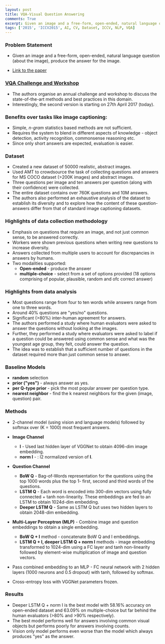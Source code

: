 ```yaml
---
layout: post
title: VQA-Visual Question Answering
comments: True
excerpt: Given an image and a free-form, open-ended, natural language question (about the image), produce the answer for the image.
tags: ['2015', 'ICCV2015', AI, CV, Dataset, ICCV, NLP, VQA]
---
```


### Problem Statement

* Given an image and a free-form, open-ended, natural language question (about the image), produce the answer for the image.

* [Link to the paper](https://arxiv.org/abs/1505.00468v6)

### [VQA Challenge and Workshop](http://www.visualqa.org/)

* The authors organise an annual challenge and workshop to discuss the state-of-the-art methods and best practices in this domain.
* Interestingly, the second version is starting on 27th April 2017 (today).

### Benefits over tasks like image captioning:

* Simple, *n-gram* statistics based methods are not sufficient.
* Requires the system to blend in different aspects of knowledge - object detection, activity recognition, commonsense reasoning etc.
* Since only short answers are expected, evaluation is easier.

### Dataset

* Created a new dataset of 50000 realistic, abstract images.
* Used AMT to crowdsource the task of collecting questions and answers for MS COCO dataset (>200K images) and abstract images.
* Three questions per image and ten answers per question (along with their confidence) were collected.
* The entire dataset contains over 760K questions and 10M answers.
* The authors also performed an exhaustive analysis of the dataset to establish its diversity and to explore how the content of these question-answers differ from that of standard image captioning datasets.

### Highlights of data collection methodology

* Emphasis on questions that require an image, and not just common sense, to be answered correctly.
* Workers were shown previous questions when writing new questions to increase diversity.
* Answers collected from multiple users to account for discrepancies in answers by humans.
* Two modalities supported:
    * **Open-ended** - produce the answer
    * **multiple-choice** - select from a set of options provided (18 options comprising of popular, plausible, random and ofc correct answer)

### Highlights from data analysis

* Most questions range from four to ten words while answers range from one to three words.
* Around 40% questions are "yes/no" questions.
* Significant (>80%) inter-human agreement for answers.
* The authors performed a study where human evaluators were asked to answer the questions without looking at the images.
* Further, they performed a study where evaluators were asked to label if a question could be answered using common sense and what was the youngest age group, they felt, could answer the question.
* The idea was to establish that a sufficient number of questions in the dataset required more than just common sense to answer.

### Baseline Models

* **random** selection
* **prior ("yes")** - always answer as yes.
* **per Q-type prior** - pick the most popular answer per question type.
* **nearest neighbor** - find the k nearest neighbors for the given (image, question) pair.

### Methods

* 2-channel model (using vision and language models) followed by softmax over (K = 1000) most frequent answers.

* **Image Channel**
    * **I** - Used last hidden layer of VGGNet to obtain 4096-dim image embedding.
    * **norm I** - : l2 normalized version of **I**.

* **Question Channel**
    * **BoW Q** - Bag-of-Words representation for the questions using the top 1000 words plus the top 1- first, second and third words of the questions.
    * **LSTM Q** - Each word is encoded into 300-dim vectors using fully connected + tanh non-linearity. These embeddings are fed to an LSTM to obtain 1024d-dim embedding.
    * **Deeper LSTM Q** - Same as LSTM Q but uses two hidden layers to obtain 2048-dim embedding.

* **Multi-Layer Perceptron (MLP)** - Combine image and question embeddings to obtain a single embedding.
    * **BoW Q + I** method - concatenate BoW Q and I embeddings.
    * **LSTM Q + I, deeper LSTM Q + norm I** methods - image embedding transformed to 1024-dim using a FC layer and tanh non-linearity followed by element-wise multiplication of image and question vectors.

* Pass combined embedding to an MLP - FC neural network with 2 hidden layers (1000 neurons and 0.5 dropout) with tanh, followed by softmax.
* Cross-entropy loss with VGGNet parameters frozen.

### Results

* Deeper LSTM Q + norm I is the best model with 58.16% accuracy on open-ended dataset and 63.09% on multiple-choice but far behind the human evaluators (>80% and >90% respectively).
* The best model performs well for answers involving common visual objects but performs poorly for answers involving counts.
* Vision only model performs even worse than the model which always produces "yes" as the answer.